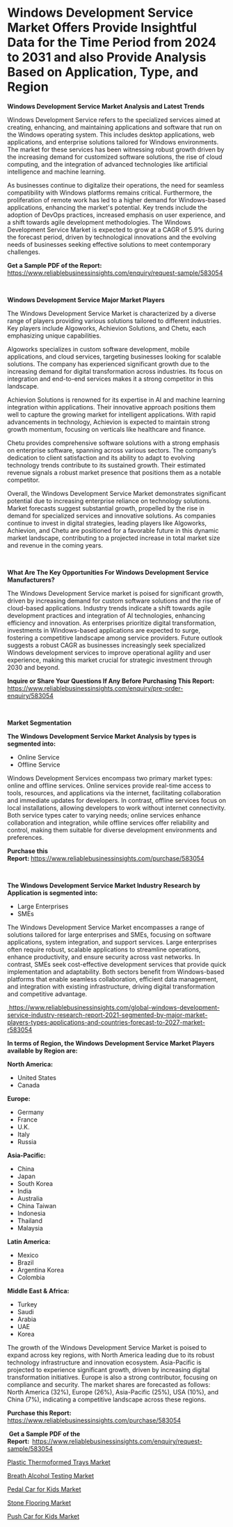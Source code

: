 <p><h1>Windows Development Service Market Offers Provide Insightful Data for the Time Period from 2024 to 2031 and also Provide Analysis Based on Application, Type, and Region</h1></p><p><strong>Windows Development Service Market Analysis and Latest Trends</strong></p>
<p><p>Windows Development Service refers to the specialized services aimed at creating, enhancing, and maintaining applications and software that run on the Windows operating system. This includes desktop applications, web applications, and enterprise solutions tailored for Windows environments. The market for these services has been witnessing robust growth driven by the increasing demand for customized software solutions, the rise of cloud computing, and the integration of advanced technologies like artificial intelligence and machine learning.</p><p>As businesses continue to digitalize their operations, the need for seamless compatibility with Windows platforms remains critical. Furthermore, the proliferation of remote work has led to a higher demand for Windows-based applications, enhancing the market's potential. Key trends include the adoption of DevOps practices, increased emphasis on user experience, and a shift towards agile development methodologies. The Windows Development Service Market is expected to grow at a CAGR of 5.9% during the forecast period, driven by technological innovations and the evolving needs of businesses seeking effective solutions to meet contemporary challenges.</p></p>
<p><strong>Get a Sample PDF of the Report:&nbsp;</strong> <a href="https://www.reliablebusinessinsights.com/enquiry/request-sample/583054?utm_campaign=96&utm_medium=2&utm_source=Github&utm_content=ia&utm_term=27092024&utm_id=windows-development-service">https://www.reliablebusinessinsights.com/enquiry/request-sample/583054</a></p>
<p>&nbsp;</p>
<p><strong>Windows Development Service Major Market Players</strong></p>
<p><p>The Windows Development Service Market is characterized by a diverse range of players providing various solutions tailored to different industries. Key players include Algoworks, Achievion Solutions, and Chetu, each emphasizing unique capabilities.</p><p>Algoworks specializes in custom software development, mobile applications, and cloud services, targeting businesses looking for scalable solutions. The company has experienced significant growth due to the increasing demand for digital transformation across industries. Its focus on integration and end-to-end services makes it a strong competitor in this landscape.</p><p>Achievion Solutions is renowned for its expertise in AI and machine learning integration within applications. Their innovative approach positions them well to capture the growing market for intelligent applications. With rapid advancements in technology, Achievion is expected to maintain strong growth momentum, focusing on verticals like healthcare and finance.</p><p>Chetu provides comprehensive software solutions with a strong emphasis on enterprise software, spanning across various sectors. The company’s dedication to client satisfaction and its ability to adapt to evolving technology trends contribute to its sustained growth. Their estimated revenue signals a robust market presence that positions them as a notable competitor.</p><p>Overall, the Windows Development Service Market demonstrates significant potential due to increasing enterprise reliance on technology solutions. Market forecasts suggest substantial growth, propelled by the rise in demand for specialized services and innovative solutions. As companies continue to invest in digital strategies, leading players like Algoworks, Achievion, and Chetu are positioned for a favorable future in this dynamic market landscape, contributing to a projected increase in total market size and revenue in the coming years.</p></p>
<p>&nbsp;</p>
<p><strong>What Are The Key Opportunities For Windows Development Service Manufacturers?</strong></p>
<p><p>The Windows Development Service market is poised for significant growth, driven by increasing demand for custom software solutions and the rise of cloud-based applications. Industry trends indicate a shift towards agile development practices and integration of AI technologies, enhancing efficiency and innovation. As enterprises prioritize digital transformation, investments in Windows-based applications are expected to surge, fostering a competitive landscape among service providers. Future outlook suggests a robust CAGR as businesses increasingly seek specialized Windows development services to improve operational agility and user experience, making this market crucial for strategic investment through 2030 and beyond.</p></p>
<p><strong>Inquire or Share Your Questions If Any Before Purchasing This Report:</strong> <a href="https://www.reliablebusinessinsights.com/enquiry/pre-order-enquiry/583054?utm_campaign=96&utm_medium=2&utm_source=Github&utm_content=ia&utm_term=27092024&utm_id=windows-development-service">https://www.reliablebusinessinsights.com/enquiry/pre-order-enquiry/583054</a></p>
<p>&nbsp;</p>
<p><strong>Market Segmentation</strong></p>
<p><strong>The Windows Development Service Market Analysis by types is segmented into:</strong></p>
<p><ul><li>Online Service</li><li>Offline Service</li></ul></p>
<p><p>Windows Development Services encompass two primary market types: online and offline services. Online services provide real-time access to tools, resources, and applications via the internet, facilitating collaboration and immediate updates for developers. In contrast, offline services focus on local installations, allowing developers to work without internet connectivity. Both service types cater to varying needs; online services enhance collaboration and integration, while offline services offer reliability and control, making them suitable for diverse development environments and preferences.</p></p>
<p><strong>Purchase this Report:&nbsp;</strong><a href="https://www.reliablebusinessinsights.com/purchase/583054?utm_campaign=96&utm_medium=2&utm_source=Github&utm_content=ia&utm_term=27092024&utm_id=windows-development-service">https://www.reliablebusinessinsights.com/purchase/583054</a></p>
<p>&nbsp;</p>
<p><strong>The Windows Development Service Market Industry Research by Application is segmented into:</strong></p>
<p><ul><li>Large Enterprises</li><li>SMEs</li></ul></p>
<p><p>The Windows Development Service Market encompasses a range of solutions tailored for large enterprises and SMEs, focusing on software applications, system integration, and support services. Large enterprises often require robust, scalable applications to streamline operations, enhance productivity, and ensure security across vast networks. In contrast, SMEs seek cost-effective development services that provide quick implementation and adaptability. Both sectors benefit from Windows-based platforms that enable seamless collaboration, efficient data management, and integration with existing infrastructure, driving digital transformation and competitive advantage.</p></p>
<p><a href="https://www.reliablebusinessinsights.com/global-windows-development-service-industry-research-report-2021-segmented-by-major-market-players-types-applications-and-countries-forecast-to-2027-market-r583054?utm_campaign=96&utm_medium=2&utm_source=Github&utm_content=ia&utm_term=27092024&utm_id=windows-development-service">&nbsp;https://www.reliablebusinessinsights.com/global-windows-development-service-industry-research-report-2021-segmented-by-major-market-players-types-applications-and-countries-forecast-to-2027-market-r583054</a></p>
<p><strong>In terms of Region, the Windows Development Service Market Players available by Region are:</strong></p>
<p>
    <p> <strong> North America: </strong>
        <ul>
            <li>United States</li>
            <li>Canada</li>
        </ul>
        </p> 
    <p> <strong> Europe: </strong>
        <ul>
            <li>Germany</li>
            <li>France</li>
            <li>U.K.</li>
            <li>Italy</li>
            <li>Russia</li>
        </ul>
        </p> 
    <p> <strong> Asia-Pacific: </strong>
        <ul>
            <li>China</li>
            <li>Japan</li>
            <li>South Korea</li>
            <li>India</li>
            <li>Australia</li>
            <li>China Taiwan</li>
            <li>Indonesia</li>
            <li>Thailand</li>
            <li>Malaysia</li>
        </ul>
        </p> 
    <p> <strong> Latin America: </strong>
        <ul>
            <li>Mexico</li>
            <li>Brazil</li>
            <li>Argentina Korea</li>
            <li>Colombia</li>
        </ul>
        </p> 
    <p> <strong> Middle East & Africa: </strong>
        <ul>
            <li>Turkey</li>
            <li>Saudi</li>
            <li>Arabia</li>
            <li>UAE</li>
            <li>Korea</li>
        </ul>
    </p>
    </p>
<p><p>The growth of the Windows Development Service Market is poised to expand across key regions, with North America leading due to its robust technology infrastructure and innovation ecosystem. Asia-Pacific is projected to experience significant growth, driven by increasing digital transformation initiatives. Europe is also a strong contributor, focusing on compliance and security. The market shares are forecasted as follows: North America (32%), Europe (26%), Asia-Pacific (25%), USA (10%), and China (7%), indicating a competitive landscape across these regions.</p></p>
<p><strong>Purchase this Report: </strong><a href="https://www.reliablebusinessinsights.com/purchase/583054?utm_campaign=96&utm_medium=2&utm_source=Github&utm_content=ia&utm_term=27092024&utm_id=windows-development-service">https://www.reliablebusinessinsights.com/purchase/583054</a></p>
<p>&nbsp;<strong>Get a Sample PDF of the Report:&nbsp;&nbsp;</strong><a href="https://www.reliablebusinessinsights.com/enquiry/request-sample/583054?utm_campaign=96&utm_medium=2&utm_source=Github&utm_content=ia&utm_term=27092024&utm_id=windows-development-service">https://www.reliablebusinessinsights.com/enquiry/request-sample/583054</a></p>
<p><strong></strong></p>
<p><p><a href="https://www.linkedin.com/pulse/plastic-thermoformed-trays-market-share-size-trends-industry-analysis-hs5bf?utm_campaign=96&utm_medium=2&utm_source=Github&utm_content=ia&utm_term=27092024&utm_id=windows-development-service">Plastic Thermoformed Trays Market</a></p><p><a href="https://github.com/DenisePatterson586/Market-Research-Report-List-1/blob/main/breath-alcohol-testing-market.md?utm_campaign=96&utm_medium=2&utm_source=Github&utm_content=ia&utm_term=27092024&utm_id=windows-development-service">Breath Alcohol Testing Market</a></p><p><a href="https://issuu.com/reportprime-2/docs/pedal-car-for-kids-market-size-2030_072f0c8752feb2?utm_campaign=96&utm_medium=2&utm_source=Github&utm_content=ia&utm_term=27092024&utm_id=windows-development-service">Pedal Car for Kids Market</a></p><p><a href="https://www.linkedin.com/pulse/stone-flooring-market-size-share-trends-analysis-report-end-lhivf?utm_campaign=96&utm_medium=2&utm_source=Github&utm_content=ia&utm_term=27092024&utm_id=windows-development-service">Stone Flooring Market</a></p><p><a href="https://issuu.com/reportprime-2/docs/push-car-for-kids-market-size-2030._23364ca7a96b76?utm_campaign=96&utm_medium=2&utm_source=Github&utm_content=ia&utm_term=27092024&utm_id=windows-development-service">Push Car for Kids Market</a></p></p>
